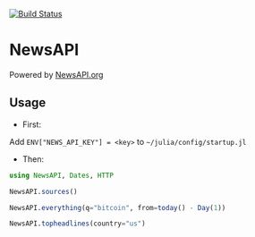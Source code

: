 [![Build Status](https://travis-ci.org/joshday/NewsAPI.jl.svg?branch=master)](https://travis-ci.org/joshday/NewsAPI.jl)

# NewsAPI

Powered by [NewsAPI.org](https://newsapi.org)

## Usage

- First:

Add `ENV["NEWS_API_KEY"] = <key>` to `~/julia/config/startup.jl`

- Then:

```julia
using NewsAPI, Dates, HTTP

NewsAPI.sources()

NewsAPI.everything(q="bitcoin", from=today() - Day(1))

NewsAPI.topheadlines(country="us")
```
